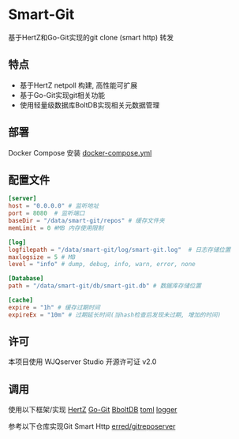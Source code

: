 # Smart-Git

基于HertZ和Go-Git实现的git clone (smart http) 转发

## 特点

- 基于HertZ netpoll 构建, 高性能可扩展
- 基于Go-Git实现git相关功能
- 使用轻量级数据库BoltDB实现相关元数据管理

## 部署

Docker Compose 安装 [docker-compose.yml](https://github.com/WJQSERVER-STUDIO/smart-git/blob/25w02a/docker/compose/docker-compose.yml)

## 配置文件

```toml
[server]
host = "0.0.0.0" # 监听地址
port = 8080  # 监听端口
baseDir = "/data/smart-git/repos" # 缓存文件夹
memLimit = 0 #MB 内存使用限制

[log]
logfilepath = "/data/smart-git/log/smart-git.log"  # 日志存储位置
maxlogsize = 5 # MB
level = "info" # dump, debug, info, warn, error, none

[Database]
path = "/data/smart-git/db/smart-git.db" # 数据库存储位置

[cache]
expire = "1h" # 缓存过期时间
expireEx = "10m" # 过期延长时间(当hash检查后发现未过期, 增加的时间)
```

## 许可

本项目使用 WJQserver Studio 开源许可证 v2.0

## 调用

使用以下框架/实现
[HertZ](https://github.com/cloudwego/hertz)
[Go-Git](https://github.com/go-git/go-git)
[BboltDB](https://go.etcd.io/bbolt)
[toml](https://github.com/BurntSushi/toml)
[logger](github.com/WJQSERVER-STUDIO/go-utils/logger)

参考以下仓库实现Git Smart Http
[erred/gitreposerver](https://github.com/erred/gitreposerver)